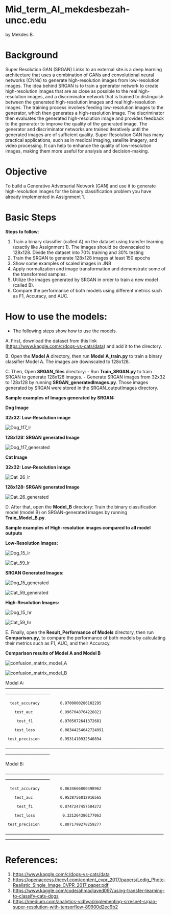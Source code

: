 # Mid_term_AI_mekdesbezah-uncc.edu
by Mekdes B.

# Background
Super Resolution GAN (SRGAN) Links to an external site.is a deep learning architecture that uses a combination of GANs and convolutional neural networks (CNNs) to generate high-resolution images from low-resolution images. The idea behind SRGAN is to train a generator network to create high-resolution images that are as close as possible to the real high-resolution images, and a discriminator network that is trained to distinguish between the generated high-resolution images and real high-resolution images. The training process involves feeding low-resolution images to the generator, which then generates a high-resolution image. The discriminator then evaluates the generated high-resolution image and provides feedback to the generator to improve the quality of the generated image. The generator and discriminator networks are trained iteratively until the generated images are of sufficient quality. Super Resolution GAN has many practical applications, such as in medical imaging, satellite imagery, and video processing. It can help to enhance the quality of low-resolution images, making them more useful for analysis and decision-making.

# Objective
To build a Generative Adversarial Network (GAN) and use it to generate high-resolution images for the binary classification problem you have already implemented in Assignment 1.

# Basic Steps
**Steps to follow**: 
1. Train a binary classifier (called A) on the dataset using transfer learning (exactly like Assignment 1). The images should be downscaled to 128x128.
     Divide the dataset into 70% training and 30% testing 
2. Train the SRGAN to generate 128x128 images at least 150 epochs
3. Show some examples of scaled images in JNB
4. Apply normalization and image transformation and demonstrate some of the transformed samples.
5. Utilize the images generated by SRGAN in order to train a new model (called B).
6. Compare the performance of both models using different metrics such as F1, Accuracy, and AUC.
   
 # How to use the models:
   - The following steps show how to use the models.
     
A. First, download the dataset from this link (https://www.kaggle.com/c/dogs-vs-cats/data) and add it to the directory.
   
B. Open the **Model A** directory, then run **Model A_train.py** to train a binary classifier Model A. The images are downscaled to 128x128.
   
C. Then, Open **SRGAN_files** directory:
                        - Run **Train_SRGAN.py** to train SRGAN to generate 128x128 images.
                        - Generate SRGAN images from 32x32 to 128x128 by running **SRGAN_generatedImages.py**. Those images generated by SRGAN were stored in the SRGAN_outputImages directory.
     
**Sample examples of Images generated by SRGAN:**

**Dog Image**

**32x32: Low-Resolution image**

![Dog_117_lr](https://github.com/MekdesBezabh/Mid_term_AI_mekdesbezah-uncc.edu/assets/150180879/d234a18e-c841-4632-b63e-e5fc729317fa)


**128x128: SRGAN generated Image**

![Dog_117_generated](https://github.com/MekdesBezabh/Mid_term_AI_mekdesbezah-uncc.edu/assets/150180879/3b2f4f8e-ee46-4508-9408-1c28172f760b)

**Cat Image**

**32x32: Low-Resolution image**

![Cat_26_lr](https://github.com/MekdesBezabh/Mid_term_AI_mekdesbezah-uncc.edu/assets/150180879/f22cb769-e043-4094-9d33-1c991a15d732)


**128x128: SRGAN generated Image**

![Cat_26_generated](https://github.com/MekdesBezabh/Mid_term_AI_mekdesbezah-uncc.edu/assets/150180879/73e9af1b-ca4a-4b14-8835-a1e42edc26d2)
   
  
D. After that, open the **Model_B** directory: Train the binary classification model (model B) on SRGAN-generated images by running **Train_Model_B.py**.


**Sample examples of High-resolution images compared to all model outputs**


**Low-Resolution Images:**

![Dog_15_lr](https://github.com/MekdesBezabh/Mid_term_AI_mekdesbezah-uncc.edu/assets/150180879/469fbbf5-b955-4ce2-8ec5-ae7723e5e5d3)

![Cat_59_lr](https://github.com/MekdesBezabh/Mid_term_AI_mekdesbezah-uncc.edu/assets/150180879/e227d83d-8c1d-475b-8456-a4c78edab13b)


**SRGAN Generated Images:**

![Dog_15_generated](https://github.com/MekdesBezabh/Mid_term_AI_mekdesbezah-uncc.edu/assets/150180879/f6059e17-bb74-4068-9964-762ee1e70719)

![Cat_59_generated](https://github.com/MekdesBezabh/Mid_term_AI_mekdesbezah-uncc.edu/assets/150180879/8db67fbf-6d1c-49ea-b2c4-6d12dc08ba49)


**High-Resolution Images:**

![Dog_15_hr](https://github.com/MekdesBezabh/Mid_term_AI_mekdesbezah-uncc.edu/assets/150180879/3fc631d5-7b88-40d1-9589-0dce66d75eb3)

![Cat_59_hr](https://github.com/MekdesBezabh/Mid_term_AI_mekdesbezah-uncc.edu/assets/150180879/1360db8a-8c48-459b-9f09-ac475f22a9f6)


E. Finally, open the **Result_Performance of Models** directory, then run **Comparison.py**, to compare the performance of both models by calculating their metrics such as F1, AUC, and their Accuracy.

**Comparison results of Model A and Model B**

![confusion_matrix_model_A](https://github.com/MekdesBezabh/Mid_term_AI_mekdesbezah-uncc.edu/assets/150180879/ec8ceb3d-4a9e-40c9-bd5e-be6ff0edd946)

![confusion_matrix_model_B](https://github.com/MekdesBezabh/Mid_term_AI_mekdesbezah-uncc.edu/assets/150180879/291b39ca-1fff-4bf5-82ca-ec1fdba6e532)


Model A:
────────────────────────────────────────────────────────────────
     
      test_accuracy         0.9700000286102295
      
        test_auc            0.9967048764228821
        
         test_f1            0.9705072641372681
         
        test_loss           0.08344254642724991
        
     test_precision         0.9531410932540894
     
────────────────────────────────────────────────────────────────




Model B:

────────────────────────────────────────────────────────────────
     
      test_accuracy         0.8634666800498962
      
        test_auc            0.9538756012916565
        
         test_f1            0.8747247457504272
         
        test_loss            0.321264386177063
        
     test_precision         0.8071799278259277
     
────────────────────────────────────────────────────────────────


# References:
1. https://www.kaggle.com/c/dogs-vs-cats/data
2. https://openaccess.thecvf.com/content_cvpr_2017/papers/Ledig_Photo-Realistic_Single_Image_CVPR_2017_paper.pdf
3. https://www.kaggle.com/code/ahmadjaved097/using-transfer-learning-to-classify-cats-dogs
4. https://medium.com/analytics-vidhya/implementing-srresnet-srgan-super-resolution-with-tensorflow-89900d2ec9b2
